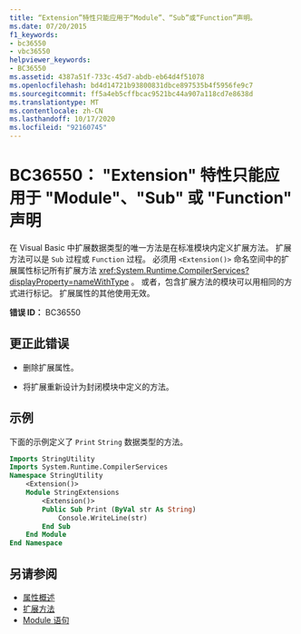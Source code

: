 ```yaml
---
title: “Extension”特性只能应用于“Module”、“Sub”或“Function”声明。
ms.date: 07/20/2015
f1_keywords:
- bc36550
- vbc36550
helpviewer_keywords:
- BC36550
ms.assetid: 4387a51f-733c-45d7-abdb-eb64d4f51078
ms.openlocfilehash: bd4d14721b93800831dbce897535b4f5956fe9c7
ms.sourcegitcommit: ff5a4eb5cffbcac9521bc44a907a118cd7e8638d
ms.translationtype: MT
ms.contentlocale: zh-CN
ms.lasthandoff: 10/17/2020
ms.locfileid: "92160745"
---
```

# <a name="bc36550-extension-attribute-can-be-applied-only-to-module-sub-or-function-declarations"></a>BC36550： "Extension" 特性只能应用于 "Module"、"Sub" 或 "Function" 声明

在 Visual Basic 中扩展数据类型的唯一方法是在标准模块内定义扩展方法。 扩展方法可以是 `Sub` 过程或 `Function` 过程。 必须用 `<Extension()>` 命名空间中的扩展属性标记所有扩展方法 <xref:System.Runtime.CompilerServices?displayProperty=nameWithType> 。 或者，包含扩展方法的模块可以用相同的方式进行标记。 扩展属性的其他使用无效。

**错误 ID：** BC36550

## <a name="to-correct-this-error"></a>更正此错误

- 删除扩展属性。

- 将扩展重新设计为封闭模块中定义的方法。

## <a name="example"></a>示例

下面的示例定义了 `Print` `String` 数据类型的方法。

```vb
Imports StringUtility
Imports System.Runtime.CompilerServices
Namespace StringUtility
    <Extension()>
    Module StringExtensions
        <Extension()>
        Public Sub Print (ByVal str As String)
            Console.WriteLine(str)
        End Sub
    End Module
End Namespace
```

## <a name="see-also"></a>另请参阅

- [属性概述](../../programming-guide/concepts/attributes/index.md)
- [扩展方法](../../programming-guide/language-features/procedures/extension-methods.md)
- [Module 语句](../statements/module-statement.md)
